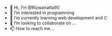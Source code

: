 - 👋 Hi, I’m @Rizwanatta90
- 👀 I’m interested in programming
- 🌱 I’m currently learning web development and C
- 💞️ I’m looking to collaborate on ...
- 📫 How to reach me ...

<!---
Rizwanatta90/Rizwanatta90 is a ✨ special ✨ repository because its `README.md` (this file) appears on your GitHub profile.
You can click the Preview link to take a look at your changes.
--->
